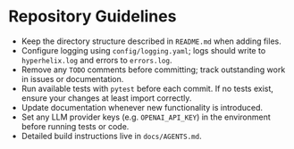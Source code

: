 # Repository Guidelines

- Keep the directory structure described in `README.md` when adding files.
- Configure logging using `config/logging.yaml`; logs should write to `hyperhelix.log` and errors to `errors.log`.
- Remove any `TODO` comments before committing; track outstanding work in issues or documentation.
- Run available tests with `pytest` before each commit. If no tests exist, ensure your changes at least import correctly.
- Update documentation whenever new functionality is introduced.
- Set any LLM provider keys (e.g. `OPENAI_API_KEY`) in the environment before running tests or code.
- Detailed build instructions live in `docs/AGENTS.md`.
